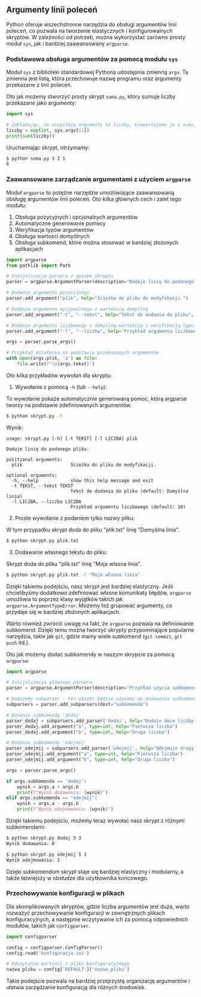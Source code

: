 ## Argumenty linii poleceń

Python oferuje wszechstronne narzędzia do obsługi argumentów linii poleceń, co pozwala na tworzenie elastycznych i konfigurowalnych skryptów. W zależności od potrzeb, można wykorzystać zarówno prosty moduł `sys`, jak i bardziej zaawansowany `argparse`.

### Podstawowa obsługa argumentów za pomocą modułu `sys`

Moduł `sys` z biblioteki standardowej Pythona udostępnia zmienną `argv`. Ta zmienna jest listą, która przechowuje nazwę programu oraz argumenty przekazane z linii poleceń.

Oto jak możemy stworzyć prosty skrypt `suma.py`, który sumuje liczby przekazane jako argumenty:

```python
import sys

# Zakładając, że wszystkie argumenty to liczby, konwertujemy je i sumujemy
liczby = map(int, sys.argv[1:])
print(sum(liczby))
```

Uruchamiając skrypt, otrzymamy:

```bash
$ python suma.py 3 2 1
6
```

### Zaawansowane zarządzanie argumentami z użyciem `argparse`

Moduł `argparse` to potężne narzędzie umożliwiające zaawansowaną obsługę argumentów linii poleceń. Oto kilka głównych cech i zalet tego modułu:

1. Obsługa pozycyjnych i opcjonalnych argumentów
2. Automatyczne generowanie pomocy
3. Weryfikacja typów argumentów
4. Obsługa wartości domyślnych
5. Obsługa subkomend, które można stosować w bardziej złożonych aplikacjach

```python
import argparse
from pathlib import Path

# Inicjalizacja parsera z opisem skryptu
parser = argparse.ArgumentParser(description="Dodaje linię do podanego pliku.")

# Dodanie argumentu pozycyjnego
parser.add_argument("plik", help="Ścieżka do pliku do modyfikacji.")

# Dodanie argumentu opcjonalnego z wartością domyślną
parser.add_argument("-t", "--tekst", help="Tekst do dodania do pliku", default="Domyślna linia")

# Dodanie argumentu liczbowego z domyślną wartością i weryfikacją typu
parser.add_argument("-l", "--liczba", help="Przykład argumentu liczbowego", type=int, default=10)

args = parser.parse_args()

# Przykład działania na podstawie przekazanych argumentów
with open(args.plik, 'a') as file:
    file.write(f"\n{args.tekst}")
```

Oto kilka przykładów wywołań dla skryptu:

1. Wywołanie z pomocą `-h` (lub `--help`):

To wywołanie pokaże automatycznie generowaną pomoc, którą argparse tworzy na podstawie zdefiniowanych argumentów.

```bash
$ python skrypt.py -h
```

Wynik:

```
usage: skrypt.py [-h] [-t TEKST] [-l LICZBA] plik

Dodaje linię do podanego pliku.

positional arguments:
  plik                  Ścieżka do pliku do modyfikacji.

optional arguments:
  -h, --help            show this help message and exit
  -t TEKST, --tekst TEKST
                        Tekst do dodania do pliku (default: Domyślna linia)
  -l LICZBA, --liczba LICZBA
                        Przykład argumentu liczbowego (default: 10)
```

2. Proste wywołanie z podaniem tylko nazwy pliku:

W tym przypadku skrypt doda do pliku "plik.txt" linię "Domyślna linia".

```bash
$ python skrypt.py plik.txt
```

3. Dodawanie własnego tekstu do pliku:

Skrypt doda do pliku "plik.txt" linię "Moja własna linia".

```bash
$ python skrypt.py plik.txt -t "Moja własna linia"
```

Dzięki takiemu podejściu, nasz skrypt jest bardziej elastyczny. Jeśli chcielibyśmy dodatkowo zdefiniować własne komunikaty błędów, `argparse` umożliwia to poprzez klasy wyjątków takich jak `argparse.ArgumentTypeError`. Możemy też grupować argumenty, co przydaje się w bardziej złożonych aplikacjach.

Warto również zwrócić uwagę na fakt, że `argparse` pozwala na definiowanie subkomend. Dzięki temu można tworzyć skrypty przypominające popularne narzędzia, takie jak `git`, gdzie mamy wiele subkomend (`git commit`, `git push` itd.).

Oto jak możemy dodać subkomendy w naszym skrypcie za pomocą `argparse`:

```python
import argparse

# Inicjalizacja głównego parsera
parser = argparse.ArgumentParser(description="Przykład użycia subkomend w argparse.")

# Dodajemy subparser - ten obiekt będzie używany do dodawania subkomend
subparsers = parser.add_subparsers(dest="subkomenda")

# Dodanie subkomendy 'dodaj'
parser_dodaj = subparsers.add_parser('dodaj', help="Dodaje dwie liczby.")
parser_dodaj.add_argument("a", type=int, help="Pierwsza liczba")
parser_dodaj.add_argument("b", type=int, help="Druga liczba")

# Dodanie subkomendy 'odejmij'
parser_odejmij = subparsers.add_parser('odejmij', help="Odejmuje drugą liczbę od pierwszej.")
parser_odejmij.add_argument("a", type=int, help="Pierwsza liczba")
parser_odejmij.add_argument("b", type=int, help="Druga liczba")

args = parser.parse_args()

if args.subkomenda == 'dodaj':
    wynik = args.a + args.b
    print(f"Wynik dodawania: {wynik}")
elif args.subkomenda == 'odejmij':
    wynik = args.a - args.b
    print(f"Wynik odejmowania: {wynik}")
```

Dzięki takiemu podejściu, możemy teraz wywołać nasz skrypt z różnymi subkomendami:

```bash
$ python skrypt.py dodaj 5 3
Wynik dodawania: 8

$ python skrypt.py odejmij 5 3
Wynik odejmowania: 2
```

Dzięki subkomendom skrypt staje się bardziej elastyczny i modularny, a także łatwiejszy w obsłudze dla użytkownika końcowego.


### Przechowywanie konfiguracji w plikach

Dla skomplikowanych skryptów, gdzie liczba argumentów jest duża, warto rozważyć przechowywanie konfiguracji w zewnętrznych plikach konfiguracyjnych, a następnie wczytywanie ich za pomocą odpowiednich modułów, takich jak `configparser`.

```python
import configparser

config = configparser.ConfigParser()
config.read('konfiguracja.ini')

# Odczytanie wartości z pliku konfiguracyjnego
nazwa_pliku = config['DEFAULT']['nazwa_pliku']
```

Takie podejście pozwala na bardziej przejrzystą organizację argumentów i ułatwia zarządzanie konfiguracją dla różnych środowisk.
